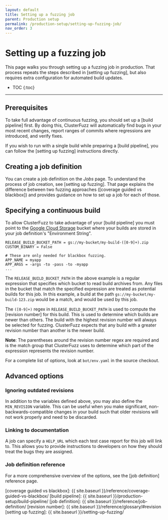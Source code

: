 ```yaml
---
layout: default
title: Setting up a fuzzing job
parent: Production setup
permalink: /production-setup/setting-up-fuzzing-job/
nav_order: 3
---
```


# Setting up a fuzzing job

This page walks you through setting up a fuzzing job in production. That process
repeats the steps described in [setting up fuzzing], but also requires extra
configuration for automated build updates.

- TOC
{:toc}

---

## Prerequisites

To take full advantage of continuous fuzzing, you should set up a
[build pipeline] first. By doing this, ClusterFuzz will automatically find bugs
in your most recent changes, report ranges of commits where regressions are
introduced, and verify fixes.

If you wish to run with a single build while preparing a [build pipeline], you
can follow the [setting up fuzzing] instructions directly.

## Creating a job definition

You can create a job definition on the _Jobs_ page. To understand the process of
job creation, see [setting up fuzzing]. That page explains the difference
between two fuzzing approaches ([coverage guided vs blackbox]) and provides
guidance on how to set up a job for each of those.

## Specifying a continuous build

To allow ClusterFuzz to take advantage of your [build pipeline] you must point
to the [Google Cloud Storage] bucket where your builds are stored in your job
definition's "Environment String".

```
RELEASE_BUILD_BUCKET_PATH = gs://my-bucket/my-build-([0-9]+).zip
CUSTOM_BINARY = False

# These are only needed for blackbox fuzzing.
APP_NAME = myapp
APP_ARGS = -args -to -pass -to -myapp
...
```

The `RELEASE_BUILD_BUCKET_PATH` in the above example is a regular expression
that specifies which bucket to read build archives from. Any files in the bucket
that match the specified expression are treated as potential builds for this
job. In this example, a build at the path `gs://my-bucket/my-build-123.zip`
would be a match, and would be used by this job.

The `([0-9]+)` regex in `RELEASE_BUILD_BUCKET_PATH` is used to compute the
[revision number] for this build. This is used to determine which builds are
newer than others. The build with the highest revision number will always be
selected for fuzzing. ClusterFuzz expects that any build with a greater revision
number than another is the newer build.

**Note**: The parentheses around the revision number regex are required and is
the match group that ClusterFuzz uses to determine which part of the expression
represents the revision number.

For a complete list of options, look at `bot/env.yaml` in the source checkout.

## Advanced options

### Ignoring outdated revisions

In addition to the variables defined above, you may also define the
`MIN_REVISION` variable. This can be useful when you make significant,
non-backwards-compatible changes in your build such that older revisions will
not work properly and need to be discarded.

### Linking to documentation

A job can specify a `HELP_URL` which each test case report for this job will
link to. This allows you to provide instructions to developers on how they
should treat the bugs they are assigned.

### Job definition reference

For a more comprehensive overview of the options, see the [job definition]
reference page.

[Google Cloud Storage]: https://cloud.google.com/storage/
[coverage guided vs blackbox]: {{ site.baseurl }}/reference/coverage-guided-vs-blackbox/
[build pipeline]: {{ site.baseurl }}/production-setup/build-pipeline/
[job definition]: {{ site.baseurl }}/reference/job-definition/
[revision number]: {{ site.baseurl }}/reference/glossary/#revision
[setting up fuzzing]: {{ site.baseurl }}/setting-up-fuzzing/
